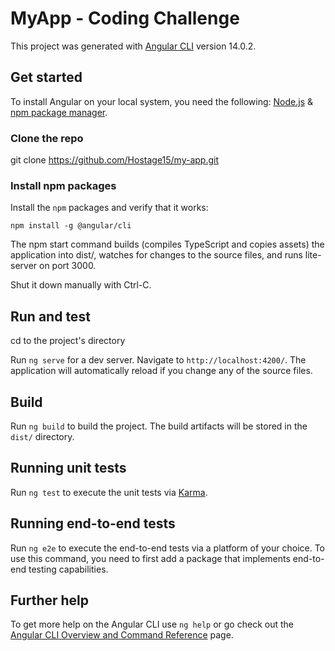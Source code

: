 # MyApp - Coding Challenge

This project was generated with [Angular CLI](https://github.com/angular/angular-cli) version 14.0.2.

## Get started

To install Angular on your local system, you need the following: [Node.js](https://nodejs.org/en/) & [npm package manager](https://docs.npmjs.com/about-npm/).

### Clone the repo

git clone https://github.com/Hostage15/my-app.git

### Install npm packages

Install the `npm` packages and verify that it works:

```
npm install -g @angular/cli
```

The npm start command builds (compiles TypeScript and copies assets) the application into dist/, watches for changes to the source files, and runs lite-server on port 3000.

Shut it down manually with Ctrl-C.

## Run and test

cd to the project's directory

Run `ng serve` for a dev server. Navigate to `http://localhost:4200/`. The application will automatically reload if you change any of the source files.

## Build

Run `ng build` to build the project. The build artifacts will be stored in the `dist/` directory.

## Running unit tests

Run `ng test` to execute the unit tests via [Karma](https://karma-runner.github.io).

## Running end-to-end tests

Run `ng e2e` to execute the end-to-end tests via a platform of your choice. To use this command, you need to first add a package that implements end-to-end testing capabilities.

## Further help

To get more help on the Angular CLI use `ng help` or go check out the [Angular CLI Overview and Command Reference](https://angular.io/cli) page.
